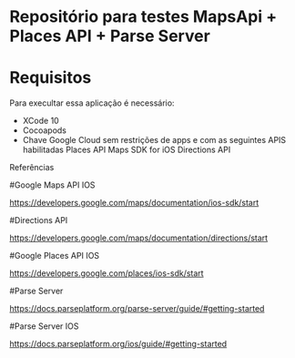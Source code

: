 # Repositório para testes MapsApi + Places API + Parse Server

# Requisitos

Para execultar essa aplicação é necessário:

* XCode 10
* Cocoapods
* Chave Google Cloud sem restrições de apps e com as seguintes APIS habilitadas
        Places API
        Maps SDK for iOS
        Directions API

Referências

#Google Maps API IOS

https://developers.google.com/maps/documentation/ios-sdk/start

#Directions API

https://developers.google.com/maps/documentation/directions/start

#Google Places API IOS

https://developers.google.com/places/ios-sdk/start

#Parse Server

https://docs.parseplatform.org/parse-server/guide/#getting-started

#Parse Server IOS

https://docs.parseplatform.org/ios/guide/#getting-started
